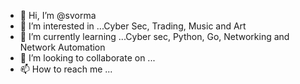 - 👋 Hi, I’m @svorma
- 👀 I’m interested in ...Cyber Sec, Trading, Music and Art
- 🌱 I’m currently learning ...Cyber sec, Python, Go, Networking and Network Automation
- 💞️ I’m looking to collaborate on ...
- 📫 How to reach me ...

<!---
svorma/svorma is a ✨ special ✨ repository because its `README.md` (this file) appears on your GitHub profile.
You can click the Preview link to take a look at your changes.
--->
